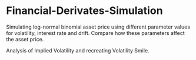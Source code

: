 # Financial-Derivates-Simulation

Simulating log-normal binomial asset price using different parameter values for volatility, interest rate and drift. Compare how these parameters affect the asset price. 

Analysis of Implied Volatility and recreating Volatility Smile.

